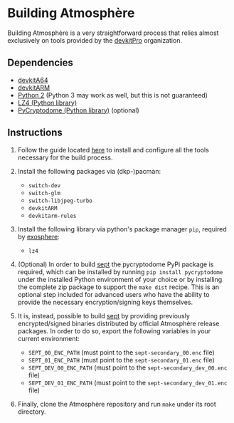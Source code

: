# Building Atmosphère
Building Atmosphère is a very straightforward process that relies almost exclusively on tools provided by the [devkitPro](https://devkitpro.org) organization.

## Dependencies
+ [devkitA64](https://devkitpro.org)
+ [devkitARM](https://devkitpro.org)
+ [Python 2](https://www.python.org) (Python 3 may work as well, but this is not guaranteed)
+ [LZ4 (Python library)](https://pypi.org/project/lz4)
+ [PyCryptodome (Python library)](https://pypi.org/project/pycryptodome) (optional)

## Instructions
1. Follow the guide located [here](https://devkitpro.org/wiki/Getting_Started) to install and configure all the tools necessary for the build process. 

2. Install the following packages via (dkp-)pacman:
    + `switch-dev`
    + `switch-glm`
    + `switch-libjpeg-turbo`
    + `devkitARM`
    + `devkitarm-rules`

3. Install the following library via python's package manager `pip`, required by [exosphere](components/exosphere.md):
    + `lz4`

4. (Optional) In order to build [sept](components/sept.md) the pycryptodome PyPi package is required, which can be installed by running `pip install pycryptodome` under the installed Python environment of your choice or by installing the complete zip package to support the `make dist` recipe. This is an optional step included for advanced users who have the ability to provide the necessary encryption/signing keys themselves.

5. It is, instead, possible to build [sept](components/sept.md) by providing previously encrypted/signed binaries distributed by official Atmosphère release packages. In order to do so, export the following variables in your current environment:
    + `SEPT_00_ENC_PATH` (must point to the `sept-secondary_00.enc` file)
    + `SEPT_01_ENC_PATH` (must point to the `sept-secondary_01.enc` file)
    + `SEPT_DEV_00_ENC_PATH` (must point to the `sept-secondary_dev_00.enc` file)
    + `SEPT_DEV_01_ENC_PATH` (must point to the `sept-secondary_dev_01.enc` file)

6. Finally, clone the Atmosphère repository and run `make` under its root directory.
